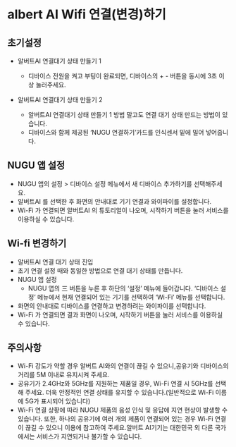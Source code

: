 # albert AI Wifi 연결(변경)하기 

초기설정
--

- 알버트AI 연결대기 상태 만들기 1
  - 디바이스 전원을 켜고 부팅이 완료되면, 디바이스의 + - 버튼을 동시에 3초 이상 눌러주세요.

- 알버트AI 연결대기 상태 만들기 2
  - 알버트AI 연결대기 상태 만들기 1 방법 말고도 연결 대기 상태 만드는 방법이 있습니다.
  - 디바이스와 함께 제공된 ‘NUGU 연결하기’카드를 인식센서 밑에 밀어 넣어줍니다.
  
  
 NUGU 앱 설정
 --
  
  - NUGU 앱의 설정 > 디바이스 설정 메뉴에서 새 디바이스 추가하기를 선택해주세요.
  - 알버트AI 를 선택한 후 화면의 안내대로 기기 연결과 와이파이를 설정합니다.
  - Wi-Fi 가 연결되면 알버트AI 의 튜토리얼이 나오며, 시작하기 버튼을 눌러 서비스를 이용하실 수 있습니다.
  
 Wi-fi 변경하기
 --
 - 알버트AI 연결 대기 상태 진입
  - 초기 연결 설정 때와 동일한 방법으로 연결 대기 상태를 만듭니다.
- NUGU 앱 설정
  - NUGU 앱의 三 버튼을 누른 후 하단의 ‘설정’ 메뉴에 들어갑니다. ‘디바이스 설정’ 메뉴에서 현재 연결되어 있는 기기를 선택하여 ‘Wi-Fi’ 메뉴를 선택합니다.
- 화면의 안내대로 디바이스를 연결하고 변경하려는 와이파이를 선택합니다.
- Wi-Fi 가 연결되면 결과 화면이 나오며, 시작하기 버튼을 눌러 서비스를 이용하실 수 있습니다.


주의사항
--
- Wi-Fi 강도가 약할 경우 알버트 AI와의 연결이 끊길 수 있으니,공유기와 디바이스의 거리를 5M 이내로 유지시켜 주세요.
- 공유기가 2.4GHz와 5GHz를 지원하는 제품일 경우, Wi-Fi 연결 시 5GHz를 선택해 주세요. 더욱 안정적인 연결 상태를 유지할 수 있습니다.(일반적으로 Wi-Fi 이름에 5G가 표시되어 있습니다)
- Wi-Fi 연결 상황에 따라 NUGU 제품의 음성 인식 및 응답에 지연 현상이 발생할 수 있습니다. 또한, 하나의 공유기에 여러 개의 제품이 연결되어 있는 경우 Wi-Fi 연결이 끊길 수 있으니 이용에 참고하여 주세요.알버트 AI기기는 대한민국 외 다른 국가에서는 서비스가 지연되거나 불가할 수 있습니다.

